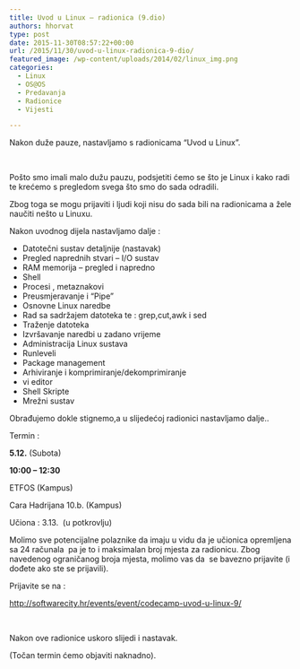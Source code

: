 ```yaml
---
title: Uvod u Linux – radionica (9.dio)
authors: hhorvat
type: post
date: 2015-11-30T08:57:22+00:00
url: /2015/11/30/uvod-u-linux-radionica-9-dio/
featured_image: /wp-content/uploads/2014/02/linux_img.png
categories:
  - Linux
  - OS@OS
  - Predavanja
  - Radionice
  - Vijesti

---
```

Nakon duže pauze, nastavljamo s radionicama &#8220;Uvod u Linux&#8221;.

&nbsp;

Pošto smo imali malo dužu pauzu, podsjetiti ćemo se što je Linux i kako radi te krećemo s pregledom svega što smo do sada odradili.

Zbog toga se mogu prijaviti i ljudi koji nisu do sada bili na radionicama a žele naučiti nešto u Linuxu.

Nakon uvodnog dijela nastavljamo dalje :

  * Datotečni sustav detaljnije (nastavak)
  * Pregled naprednih stvari &#8211; I/O sustav
  * RAM memorija &#8211; pregled i napredno
  * Shell
  * Procesi , metaznakovi
  * Preusmjeravanje i “Pipe”
  * Osnovne Linux naredbe
  * Rad sa sadržajem datoteka te : grep,cut,awk i sed
  * Traženje datoteka
  * Izvršavanje naredbi u zadano vrijeme
  * Administracija Linux sustava
  * Runleveli
  * Package management
  * Arhiviranje i komprimiranje/dekomprimiranje
  * vi editor
  * Shell Skripte
  * Mrežni sustav

Obrađujemo dokle stignemo,a u slijedećoj radionici nastavljamo dalje..

Termin :

**5.12.** (Subota)

**10:00 &#8211; 12:30**
  
ETFOS (Kampus)

Cara Hadrijana 10.b. (Kampus)
  
Učiona : 3.13.  (u potkrovlju)

Molimo sve potencijalne polaznike da imaju u vidu da je učionica opremljena sa 24 računala  pa je to i maksimalan broj mjesta za radionicu. Zbog navedenog ograničanog broja mjesta, molimo vas da  se bavezno prijavite (i dođete ako ste se prijavili).

Prijavite se na :

<http://softwarecity.hr/events/event/codecamp-uvod-u-linux-9/>

&nbsp;
  
Nakon ove radionice uskoro slijedi i nastavak.
  
(Točan termin ćemo objaviti naknadno).